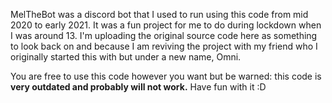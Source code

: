 MelTheBot was a discord bot that I used to run using this code from mid 2020 to early 2021. It was a fun project for me to do during lockdown when I was around 13. I'm uploading the original source code here as something to look back on and because I am reviving the project with my friend who I originally started this with but under a new name, Omni.

You are free to use this code however you want but be warned: this code is **very outdated and probably will not work.** Have fun with it :D
